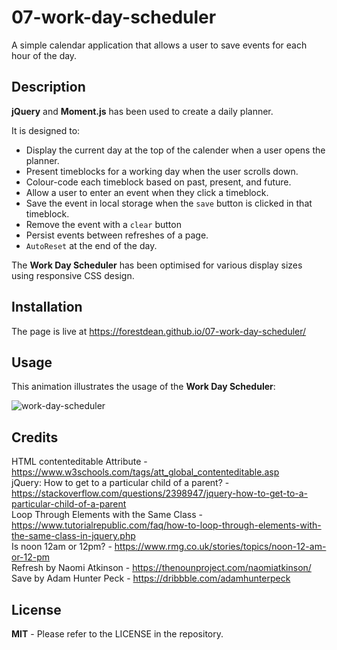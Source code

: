 # 07-work-day-scheduler
A simple calendar application that allows a user to save events for each hour of the day.

## Description
	
**jQuery** and **Moment.js** has been used to create a daily planner.   

It is designed to:
* Display the current day at the top of the calender when a user opens the planner.
* Present timeblocks for a working day when the user scrolls down.
* Colour-code each timeblock based on past, present, and future.
* Allow a user to enter an event when they click a timeblock.
* Save the event in local storage when the `save` button is clicked in that timeblock.
* Remove the event with a `clear` button
* Persist events between refreshes of a page.
* `AutoReset` at the end of the day.


The **Work Day Scheduler** has been optimised for various display sizes using responsive CSS design.  

	
## Installation
	
The page is live at https://forestdean.github.io/07-work-day-scheduler/

	
## Usage
	   
This animation illustrates the usage of the **Work Day Scheduler**:     

![work-day-scheduler](./images/scheduler.gif)
	
## Credits
	
HTML contenteditable Attribute - https://www.w3schools.com/tags/att_global_contenteditable.asp    
jQuery: How to get to a particular child of a parent? - https://stackoverflow.com/questions/2398947/jquery-how-to-get-to-a-particular-child-of-a-parent    
Loop Through Elements with the Same Class - https://www.tutorialrepublic.com/faq/how-to-loop-through-elements-with-the-same-class-in-jquery.php     
Is noon 12am or 12pm? - https://www.rmg.co.uk/stories/topics/noon-12-am-or-12-pm    
Refresh by Naomi Atkinson - https://thenounproject.com/naomiatkinson/   
Save by Adam Hunter Peck - https://dribbble.com/adamhunterpeck





## License
	
**MIT** - Please refer to the LICENSE in the repository.
